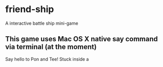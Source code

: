 # friend-ship
A interactive battle ship mini-game

## This game uses Mac OS X native say command via terminal (at the moment)

Say hello to Pon and Tee! Stuck inside a 
